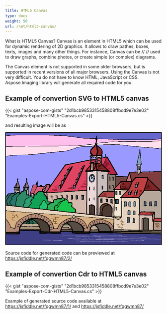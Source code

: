 ```yaml
---
title: HTML5 Canvas
type: docs
weight: 50
url: /net/html5-canvas/
---
```


What is HTML5 Canvas?
Canvas is an element in HTML5 which can be used for dynamic rendering of 2D graphics. It allows to draw pathes, boxes, texts,
images and many other things. For instance, Canvas can be // // used to draw graphs, combine photos, or create simple (or complex) diagrams.

The Canvas element is not supported in some older browsers, but is supported in recent versions of all major browsers.
Using the Canvas is not very difficult. You do not have to know HTML, JavaScript or CSS. Aspose.Imaging library will
generate all required code for you.
## Example of convertion SVG to HTML5 canvas
{{< gist "aspose-com-gists" "2d1bcb9853315458808ffbcd9e7e3e02" "Examples-Export-HTML5-Canvas.cs" >}}

and resulting image will be as

![todo:image_alt_text](html5-canvas_1.png)

Source code for generated code can be previewed at <https://jsfiddle.net/fqgwmn87/2/>
## Example of convertion Cdr to HTML5 canvas
{{< gist "aspose-com-gists" "2d1bcb9853315458808ffbcd9e7e3e02" "Examples-Export-Cdr-HTML5-Canvas.cs" >}}

Example of generated source code available at <https://jsfiddle.net/fqgwmn87/1/> and <https://jsfiddle.net/fqgwmn87/>


